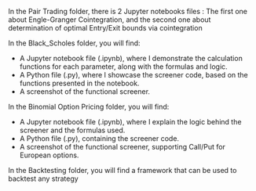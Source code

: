 In the Pair Trading folder, there is 2 Jupyter notebooks files : The first one about Engle-Granger Cointegration, and the second one about determination of optimal Entry/Exit bounds via cointegration

In the Black_Scholes folder, you will find:
- A Jupyter notebook file (.ipynb), where I demonstrate the calculation functions for each parameter, along with the formulas and logic.
- A Python file (.py), where I showcase the screener code, based on the functions presented in the notebook.
- A screenshot of the functional screener.

In the Binomial Option Pricing folder, you will find:
- A Jupyter notebook file (.ipynb), where I explain the logic behind the screener and the formulas used.
- A Python file (.py), containing the screener code.
- A screenshot of the functional screener, supporting Call/Put for European options.

In the Backtesting folder, you will find a framework that can be used to backtest any strategy
